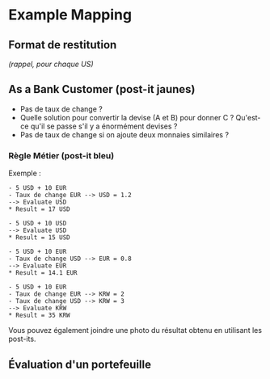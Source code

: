 # Example Mapping

## Format de restitution
*(rappel, pour chaque US)*


## As a Bank Customer (post-it jaunes)

- Pas de taux de change ?
- Quelle solution pour convertir la devise (A et B) pour donner C ? Qu'est-ce qu'il se passe s'il y a énormément devises ?
- Pas de taux de change si on ajoute deux monnaies similaires ?


### Règle Métier (post-it bleu)

Exemple :
```
- 5 USD + 10 EUR
- Taux de change EUR --> USD = 1.2
--> Evaluate USD
* Result = 17 USD

- 5 USD + 10 USD
--> Evaluate USD
* Result = 15 USD

- 5 USD + 10 EUR
- Taux de change USD --> EUR = 0.8
--> Evaluate EUR
* Result = 14.1 EUR

- 5 USD + 10 EUR
- Taux de change EUR --> KRW = 2
- Taux de change USD --> KRW = 3
--> Evaluate KRW
* Result = 35 KRW

```
Vous pouvez également joindre une photo du résultat obtenu en utilisant les post-its.

## Évaluation d'un portefeuille




